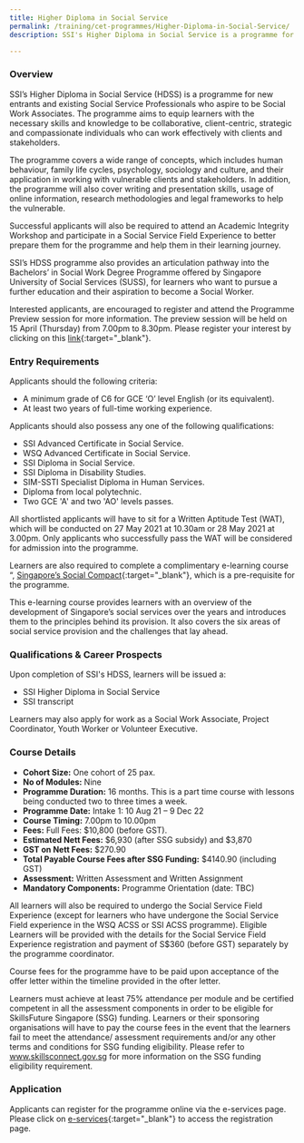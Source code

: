 ```yaml
---
title: Higher Diploma in Social Service
permalink: /training/cet-programmes/Higher-Diploma-in-Social-Service/
description: SSI's Higher Diploma in Social Service is a programme for aspiring and existing Social Service Professionals who are looking to be Social Work Associates.

---
```

### Overview

SSI’s Higher Diploma in Social Service (HDSS) is a programme for new entrants and existing Social Service Professionals who aspire to be Social Work Associates. The programme aims to equip learners with the necessary skills and knowledge to be collaborative, client-centric, strategic and compassionate individuals who can work effectively with clients and stakeholders. 

The programme covers a wide range of concepts, which includes human behaviour, family life cycles, psychology, sociology and culture, and their application in working with vulnerable clients and stakeholders. In addition, the programme will also cover writing and presentation skills, usage of online information, research methodologies and legal frameworks to help the vulnerable. 

Successful applicants will also be required to attend an Academic Integrity Workshop and participate in a Social Service Field Experience to better prepare them for the programme and help them in their learning journey. 

SSI’s HDSS programme also provides an articulation pathway into the Bachelors’ in Social Work Degree Programme offered by Singapore University of Social Services (SUSS), for learners who want to pursue a further education and their aspiration to become a Social Worker.

Interested applicants, are encouraged to register and attend the Programme Preview session for more information. The preview session will be held on 15 April (Thursday) from 7.00pm to 8.30pm. Please register your interest by clicking on this [link](https://form.gov.sg/606d0c428fb55e001115babc){:target="_blank"}. 

### Entry Requirements

Applicants should the following criteria:

-	A minimum grade of C6 for GCE ‘O’ level English (or its equivalent). 
-	At least two years of full-time working experience.

Applicants should also possess any one of the following qualifications:

-	SSI Advanced Certificate in Social Service.
- WSQ Advanced Certificate in Social Service.
- SSI Diploma in Social Service.
- SSI Diploma in Disability Studies.
- SIM-SSTI Specialist Diploma in Human Services.
- Diploma from local polytechnic.
- Two GCE 'A' and two 'AO' levels passes.

All shortlisted applicants will have to sit for a Written Aptitude Test (WAT), which will be conducted on 27 May 2021 at 10.30am or 28 May 2021 at 3.00pm. Only applicants who successfully pass the WAT will be considered for admission into the programme. 

Learners are also required to complete a complimentary e-learning course “, [Singapore’s Social Compact](https://learningcloud.sg/pages/coursedescription.jsf?courseId=1233736&catalogId=1700&templateId=-1){:target="_blank"}, which is a pre-requisite for the programme. 

This e-learning course provides learners with an overview of the development of Singapore’s social services over the years and introduces them to the principles behind its provision. It also covers the six areas of social service provision and the challenges that lay ahead. 

### Qualifications & Career Prospects

Upon completion of SSI's HDSS, learners will be issued a:

-	SSI Higher Diploma in Social Service 
-	SSI transcript 

Learners may also apply for work as a Social Work Associate, Project Coordinator, Youth Worker or Volunteer Executive.  

### Course Details

- **Cohort Size:** One cohort of 25 pax. 
- **No of Modules:** Nine
- **Programme Duration:** 16 months. This is a part time course with lessons being conducted two to three times a week.
- **Programme Date:** Intake 1: 10 Aug 21 – 9 Dec 22
- **Course Timing:**  7.00pm to 10.00pm  
- **Fees:** Full Fees: $10,800 (before GST).  
- **Estimated Nett Fees:** $6,930 (after SSG subsidy) and $3,870 
- **GST on Nett Fees:** $270.90 
- **Total Payable Course Fees after SSG Funding:** $4140.90 (including GST)   
- **Assessment:** Written Assessment and Written Assignment 
- **Mandatory Components:** Programme Orientation (date: TBC)

All learners will also be required to undergo the Social Service Field Experience (except for learners who have undergone the Social Service Field experience in the WSQ ACSS or SSI ACSS programme). Eligible Learners will be provided with the details for the Social Service Field Experience registration and payment of S$360 (before GST) separately by the programme coordinator.

Course fees for the programme have to be paid upon acceptance of the offer letter within the timeline provided in the ofter letter.

Learners must achieve at least 75% attendance per module and be certified competent in all the assessment components in order to be eligible for SkillsFuture Singapore (SSG) funding. Learners or their sponsoring organisations will have to pay the course fees in the event that the learners fail to meet the attendance/ assessment requirements and/or any other terms and conditions for SSG funding eligibility. Please refer to www.skillsconnect.gov.sg for more information on the SSG funding eligibility requirement. 

### Application

Applicants can register for the programme online via the e-services page. Please click on [e-services](https://safe.menlosecurity.com/https://e-services.ncss.gov.sg/Training/Course/DetailProgramme/CCFE5FBF-E17F-EB11-816F-000C296EE030){:target="_blank"} to access the registration page.

